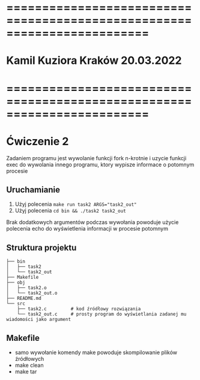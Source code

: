 # ========================================================================
# Kamil Kuziora                                          Kraków 20.03.2022
# ========================================================================

# Ćwiczenie 2

Zadaniem programu jest wywolanie funkcji fork n-krotnie i uzycie funkcji exec do wywolania innego programu, ktory wypisze informace o potomnym procesie

## Uruchamianie
1. Użyj polecenia `make run task2 ARGS="task2_out"` 
2. Użyj polecenia `cd bin && ./task2 task2_out`

Brak dodatkowych argumentów podczas wywołania powoduje użycie polecenia echo do wyświetlenia informacji w procesie potomnym

## Struktura projektu

```
├── bin
│   ├── task2
│   └── task2_out
├── Makefile
├── obj
│   ├── task2.o
│   └── task2_out.o
├── README.md
└── src
    ├── task2.c         # kod źródłowy rozwiązania
    └── task2_out.c     # prosty program do wyświetlania zadanej mu wiadomości jako argument
```

## Makefile
- samo wywołanie komendy make powoduje skompilowanie plików źródłowych 
- make clean
- make tar 
